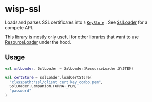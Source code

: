 # wisp-ssl

Loads and parses SSL certificates into
a [`KeyStore`](https://docs.oracle.com/en/java/javase/15/docs/api/java.base/java/security/KeyStore.html)
.
See [SslLoader](https://github.com/cashapp/misk/blob/master/wisp-ssl/src/main/kotlin/wisp/security/ssl/SslLoader.kt)
for a complete API.

This library is mostly only useful for other libraries that want to
use [ResourceLoader](https://github.com/cashapp/misk/tree/master/wisp-resource-loader) under the
hood.

## Usage

```kotlin
val sslLoader: SslLoader = SslLoader(ResourceLoader.SYSTEM)

val certStore = sslLoader.loadCertStore(
  "classpath:/ssl/client_cert_key_combo.pem",
  SslLoader.Companion.FORMAT_PEM,
  "password"
)
```

